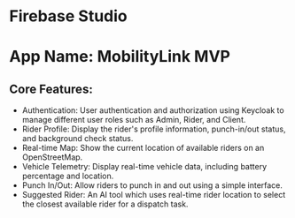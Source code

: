 # Firebase Studio
# **App Name**: MobilityLink MVP

## Core Features:

- Authentication: User authentication and authorization using Keycloak to manage different user roles such as Admin, Rider, and Client.
- Rider Profile: Display the rider's profile information, punch-in/out status, and background check status.
- Real-time Map: Show the current location of available riders on an OpenStreetMap.
- Vehicle Telemetry: Display real-time vehicle data, including battery percentage and location.
- Punch In/Out: Allow riders to punch in and out using a simple interface.
- Suggested Rider: An AI tool which uses real-time rider location to select the closest available rider for a dispatch task.

